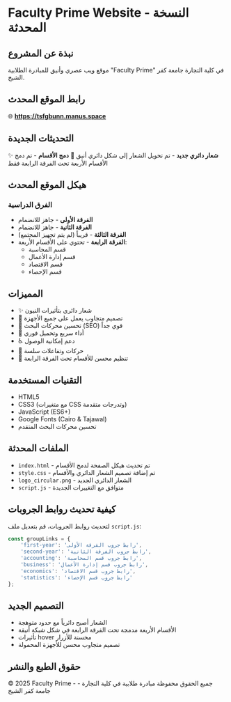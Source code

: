 # Faculty Prime Website - النسخة المحدثة

## نبذة عن المشروع
موقع ويب عصري وأنيق للمبادرة الطلابية "Faculty Prime" في كلية التجارة جامعة كفر الشيخ.

## رابط الموقع المحدث
🌐 **https://tsfgbunn.manus.space**

## التحديثات الجديدة
✨ **شعار دائري جديد** - تم تحويل الشعار إلى شكل دائري أنيق
🎯 **دمج الأقسام** - تم دمج الأقسام الأربعة تحت الفرقة الرابعة فقط

## هيكل الموقع المحدث

### الفرق الدراسية
- **الفرقة الأولى** - جاهز للانضمام
- **الفرقة الثانية** - جاهز للانضمام  
- **الفرقة الثالثة** - قريباً (لم يتم تجهيز المجتمع)
- **الفرقة الرابعة** - تحتوي على الأقسام الأربعة:
  - قسم المحاسبة
  - قسم إدارة الأعمال
  - قسم الاقتصاد
  - قسم الإحصاء

## المميزات
- ✨ شعار دائري بتأثيرات النيون
- 📱 تصميم متجاوب يعمل على جميع الأجهزة
- 🎯 تحسين محركات البحث (SEO) قوي جداً
- 🚀 أداء سريع وتحميل فوري
- ♿ دعم إمكانية الوصول
- 🎨 حركات وتفاعلات سلسة
- 🎯 تنظيم محسن للأقسام تحت الفرقة الرابعة

## التقنيات المستخدمة
- HTML5
- CSS3 (مع متغيرات CSS وتدرجات متقدمة)
- JavaScript (ES6+)
- Google Fonts (Cairo & Tajawal)
- تحسين محركات البحث المتقدم

## الملفات المحدثة
- `index.html` - تم تحديث هيكل الصفحة لدمج الأقسام
- `style.css` - تم إضافة تصميم الشعار الدائري والأقسام
- `logo_circular.png` - الشعار الدائري الجديد
- `script.js` - متوافق مع التغييرات الجديدة

## كيفية تحديث روابط الجروبات

لتحديث روابط الجروبات، قم بتعديل ملف `script.js`:

```javascript
const groupLinks = {
    'first-year': 'رابط جروب الفرقة الأولى',
    'second-year': 'رابط جروب الفرقة الثانية', 
    'accounting': 'رابط جروب قسم المحاسبة',
    'business': 'رابط جروب قسم إدارة الأعمال',
    'economics': 'رابط جروب قسم الاقتصاد',
    'statistics': 'رابط جروب قسم الإحصاء'
};
```

## التصميم الجديد
- الشعار أصبح دائرياً مع حدود متوهجة
- الأقسام الأربعة مدمجة تحت الفرقة الرابعة في شكل شبكة أنيقة
- تأثيرات hover محسنة للأزرار
- تصميم متجاوب محسن للأجهزة المحمولة

## حقوق الطبع والنشر
© 2025 Faculty Prime - جميع الحقوق محفوظة
مبادرة طلابية في كلية التجارة - جامعة كفر الشيخ

